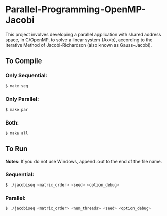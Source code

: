 # Parallel-Programming-OpenMP-Jacobi
This project involves developing a parallel application with shared address space, in C/OpenMP, to solve a linear system (Ax=b), according to the Iterative Method of Jacobi-Richardson (also known as Gauss-Jacobi).

## To Compile
### Only Sequential:
```bash
$ make seq
```

### Only Parallel:
```bash
$ make par
```

### Both:
```bash
$ make all
```

## To Run
**Notes:** If you do not use Windows, append .out to the end of the file name.

### Sequential:
``` bash
$ ./jacobiseq <matrix_order> <seed> <option_debug>
```
### Parallel:
``` bash
$ ./jacobiseq <matrix_order> <num_threads> <seed> <option_debug>
```

